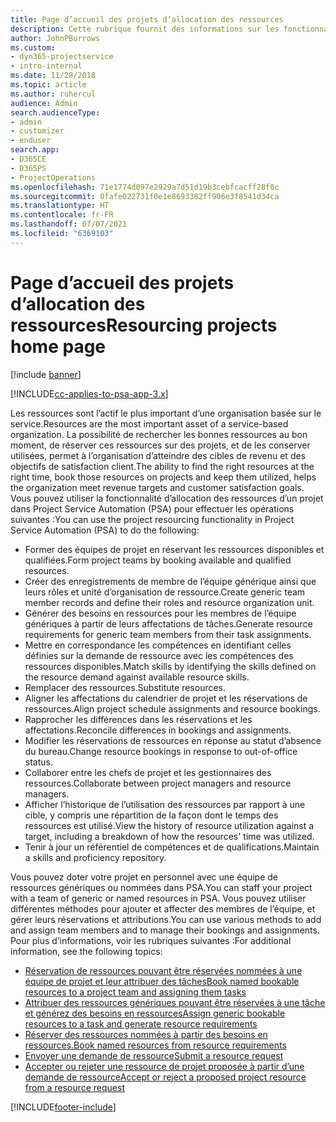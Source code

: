 ```yaml
---
title: Page d’accueil des projets d’allocation des ressources
description: Cette rubrique fournit des informations sur les fonctionnalités de gestion des ressources dans Project Service Automation (PSA) pour Dynamics 365.
author: JohnPBurrows
ms.custom:
- dyn365-projectservice
- intro-internal
ms.date: 11/28/2018
ms.topic: article
ms.author: ruhercul
audience: Admin
search.audienceType:
- admin
- customizer
- enduser
search.app:
- D365CE
- D365PS
- ProjectOperations
ms.openlocfilehash: 71e1774d097e2929a7d51d19b3cebfcacff28f0c
ms.sourcegitcommit: 0fafe022731f0e1e8693382ff906e3f8541d34ca
ms.translationtype: HT
ms.contentlocale: fr-FR
ms.lasthandoff: 07/07/2021
ms.locfileid: "6369103"
---
```

# <a name="resourcing-projects-home-page"></a><span data-ttu-id="9e283-103">Page d’accueil des projets d’allocation des ressources</span><span class="sxs-lookup"><span data-stu-id="9e283-103">Resourcing projects home page</span></span>

[!include [banner](../includes/psa-now-project-operations.md)]

[!INCLUDE[cc-applies-to-psa-app-3.x](../includes/cc-applies-to-psa-app-3x.md)]

<span data-ttu-id="9e283-104">Les ressources sont l’actif le plus important d’une organisation basée sur le service.</span><span class="sxs-lookup"><span data-stu-id="9e283-104">Resources are the most important asset of a service-based organization.</span></span> <span data-ttu-id="9e283-105">La possibilité de rechercher les bonnes ressources au bon moment, de réserver ces ressources sur des projets, et de les conserver utilisées, permet à l’organisation d’atteindre des cibles de revenu et des objectifs de satisfaction client.</span><span class="sxs-lookup"><span data-stu-id="9e283-105">The ability to find the right resources at the right time, book those resources on projects and keep them utilized, helps the organization meet revenue targets and customer satisfaction goals.</span></span> <span data-ttu-id="9e283-106">Vous pouvez utiliser la fonctionnalité d’allocation des ressources d’un projet dans Project Service Automation (PSA) pour effectuer les opérations suivantes :</span><span class="sxs-lookup"><span data-stu-id="9e283-106">You can use the project resourcing functionality in Project Service Automation (PSA) to do the following:</span></span>

- <span data-ttu-id="9e283-107">Former des équipes de projet en réservant les ressources disponibles et qualifiées.</span><span class="sxs-lookup"><span data-stu-id="9e283-107">Form project teams by booking available and qualified resources.</span></span>
- <span data-ttu-id="9e283-108">Créer des enregistrements de membre de l’équipe générique ainsi que leurs rôles et unité d’organisation de ressource.</span><span class="sxs-lookup"><span data-stu-id="9e283-108">Create generic team member records and define their roles and resource organization unit.</span></span>
- <span data-ttu-id="9e283-109">Générer des besoins en ressources pour les membres de l’équipe génériques à partir de leurs affectations de tâches.</span><span class="sxs-lookup"><span data-stu-id="9e283-109">Generate resource requirements for generic team members from their task assignments.</span></span>
- <span data-ttu-id="9e283-110">Mettre en correspondance les compétences en identifiant celles définies sur la demande de ressource avec les compétences des ressources disponibles.</span><span class="sxs-lookup"><span data-stu-id="9e283-110">Match skills by identifying the skills defined on the resource demand against available resource skills.</span></span>
- <span data-ttu-id="9e283-111">Remplacer des ressources.</span><span class="sxs-lookup"><span data-stu-id="9e283-111">Substitute resources.</span></span>
- <span data-ttu-id="9e283-112">Aligner les affectations du calendrier de projet et les réservations de ressources.</span><span class="sxs-lookup"><span data-stu-id="9e283-112">Align project schedule assignments and resource bookings.</span></span>
- <span data-ttu-id="9e283-113">Rapprocher les différences dans les réservations et les affectations.</span><span class="sxs-lookup"><span data-stu-id="9e283-113">Reconcile differences in bookings and assignments.</span></span>
- <span data-ttu-id="9e283-114">Modifier les réservations de ressources en réponse au statut d’absence du bureau.</span><span class="sxs-lookup"><span data-stu-id="9e283-114">Change resource bookings in response to out-of-office status.</span></span>
- <span data-ttu-id="9e283-115">Collaborer entre les chefs de projet et les gestionnaires des ressources.</span><span class="sxs-lookup"><span data-stu-id="9e283-115">Collaborate between project managers and resource managers.</span></span>
- <span data-ttu-id="9e283-116">Afficher l’historique de l’utilisation des ressources par rapport à une cible, y compris une répartition de la façon dont le temps des ressources est utilisé.</span><span class="sxs-lookup"><span data-stu-id="9e283-116">View the history of resource utilization against a target, including a breakdown of how the resources' time was utilized.</span></span>
- <span data-ttu-id="9e283-117">Tenir à jour un référentiel de compétences et de qualifications.</span><span class="sxs-lookup"><span data-stu-id="9e283-117">Maintain a skills and proficiency repository.</span></span>


<span data-ttu-id="9e283-118">Vous pouvez doter votre projet en personnel avec une équipe de ressources génériques ou nommées dans PSA.</span><span class="sxs-lookup"><span data-stu-id="9e283-118">You can staff your project with a team of generic or named resources in PSA.</span></span> <span data-ttu-id="9e283-119">Vous pouvez utiliser différentes méthodes pour ajouter et affecter des membres de l’équipe, et gérer leurs réservations et attributions.</span><span class="sxs-lookup"><span data-stu-id="9e283-119">You can use various methods to add and assign team members and to manage their bookings and assignments.</span></span> <span data-ttu-id="9e283-120">Pour plus d’informations, voir les rubriques suivantes :</span><span class="sxs-lookup"><span data-stu-id="9e283-120">For additional information, see the following topics:</span></span>

- [<span data-ttu-id="9e283-121">Réservation de ressources pouvant être réservées nommées à une équipe de projet et leur attribuer des tâches</span><span class="sxs-lookup"><span data-stu-id="9e283-121">Book named bookable resources to a project team and assigning them tasks</span></span>](assign-named-bookable-resource.md)
- [<span data-ttu-id="9e283-122">Attribuer des ressources génériques pouvant être réservées à une tâche et générez des besoins en ressources</span><span class="sxs-lookup"><span data-stu-id="9e283-122">Assign generic bookable resources to a task and generate resource requirements</span></span>](assign-generic-bookable-resource.md)
- [<span data-ttu-id="9e283-123">Réserver des ressources nommées à partir des besoins en ressources.</span><span class="sxs-lookup"><span data-stu-id="9e283-123">Book named resources from resource requirements</span></span>](book-named-resource.md)
- [<span data-ttu-id="9e283-124">Envoyer une demande de ressource</span><span class="sxs-lookup"><span data-stu-id="9e283-124">Submit a resource request</span></span>](submit-resource-request.md)
- [<span data-ttu-id="9e283-125">Accepter ou rejeter une ressource de projet proposée à partir d’une demande de ressource</span><span class="sxs-lookup"><span data-stu-id="9e283-125">Accept or reject a proposed project resource from a resource request</span></span>](accept-reject-proposed-resource.md)


[!INCLUDE[footer-include](../includes/footer-banner.md)]